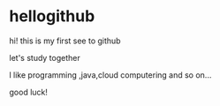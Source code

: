 # hellogithub

hi! this is my first see to github

let's study together

l like programming ,java,cloud computering and so on...

good luck!
